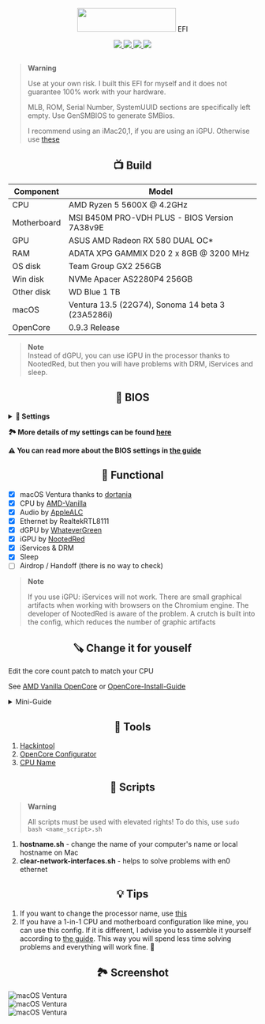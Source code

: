 <p></p>
<p align="center"><img src="https://i.imgur.com/HJnpvwQ.png" width="200" height="48"/> EFI</p>
<p align="center">
 <a href="https://www.apple.com/macos">
  <img src="https://img.shields.io/badge/Ventura-13.5-informational.svg">
 </a>
 <a href="https://www.apple.com/macos">
  <img src="https://img.shields.io/badge/Sonoma-14.0%20beta3-informational.svg">
 </a>
 <a href="https://github.com/acidanthera/OpenCorePkg">
  <img src="https://img.shields.io/badge/OpenCore-0.9.3-informational.svg">
 </a>
 <a href="https://github.com/MAGICXcmd/Ryzentosh/blob/main/LICENSE">
  <img src="https://img.shields.io/github/license/MAGICXcmd/Ryzentosh">
 </a>
</p>

<h2></h2>

> **Warning**
>
> Use at your own risk. I built this EFI for myself and it does not guarantee 100% work with your hardware.
>
> MLB, ROM, Serial Number, SystemUUID sections are specifically left empty. Use GenSMBIOS to generate SMBios.
>
> I recommend using an iMac20,1, if you are using an iGPU. Otherwise use [these](https://dortania.github.io/OpenCore-Install-Guide/AMD/zen.html#platforminfo)

<h2 align="center">📺 Build</h2>

| **Component** | **Model**                                                     |
| ------------- |---------------------------------------------------------------|
| CPU         | AMD Ryzen 5 5600X @ 4.2GHz                                      |
| Motherboard | MSI B450M PRO-VDH PLUS - BIOS Version 7A38v9E                   |
| GPU         | ASUS AMD Radeon RX 580 DUAL OC*                                 |
| RAM         | ADATA XPG GAMMIX D20 2 x 8GB @ 3200 MHz                         |
| OS disk     | Team Group GX2 256GB                                            |
| Win disk    | NVMe Apacer AS2280P4 256GB                                      |
| Other disk  | WD Blue 1 TB                                                    |
| macOS       | Ventura 13.5 (22G74), Sonoma 14 beta 3 (23A5286i)               |
| OpenCore    | 0.9.3 Release                                                   |

> **Note** \
> Instead of dGPU, you can use iGPU in the processor thanks to NootedRed, but then you will have problems with DRM, iServices and sleep.

<h2 align="center">🔧 BIOS</h2>

<details>
    <summary><b>🔌 Settings</b></summary>

| **Component**                  | **Model**                                    |
|--------------------------------|----------------------------------------------|
| Fast boot                      | Disabled                                     |
| SVM Mode                       | Enabled                                      |
| Above 4G Decoding              | Disabled                                     |
| Resizable BAR                  | Disabled                                     |
| Integrated Graphics Controller | Auto                                         |
| IOMMU                          | Disabled                                     |
| Initiate Graphic Adapter       | Int Graphics (IGD)                           |
| UMA Frame buffer Size          | Disabled*                                    |
| XHCI Hand-off                  | Enabled                                      |
| Boot Mode                      | UEFI                                         |
| Secure Boot and TPM            | Disabled                                     |

> **Note**
>
> *If you use iGPU, set minimum 512 mb. There may be artifacts on some PCs/laptops if 512 MB of VRAM is set. To prevent this from happening, you need to set at least 1 GB of VRAM

</details>


**🏞️ More details of my settings can be found [here](https://imgur.com/a/Q2ssS6q)**

**⚠️ You can read more about the BIOS settings in [the guide](https://dortania.github.io/OpenCore-Install-Guide/AMD/zen.html#amd-bios-settings)**

<h2 align="center">🩼 Functional</h2>

- [x] macOS Ventura thanks to [dortania](https://dortania.github.io/OpenCore-Install-Guide/)
- [x] CPU by [AMD-Vanilla](https://github.com/AMD-OSX/AMD_Vanilla)
- [x] Audio by [AppleALC](https://github.com/acidanthera/AppleALC)
- [x] Ethernet by RealtekRTL8111
- [x] dGPU by [WhateverGreen](https://github.com/Acidanthera/WhateverGreen)
- [x] iGPU by [NootedRed](https://github.com/NootInc/NootedRed)
- [x] iServices & DRM
- [x] Sleep
- [ ] Airdrop / Handoff (there is no way to check)

> **Note**
>
> If you use iGPU: iServices will not work. There are small graphical artifacts when working with browsers on the Chromium engine. The developer of NootedRed is aware of the problem. A crutch is built into the config, which reduces the number of graphic artifacts

<h2 align="center">🪚 Change it for youself</h2>

Edit the core count patch to match your CPU

See [AMD Vanilla OpenCore](https://github.com/AMD-OSX/AMD_Vanilla/tree/master) or [OpenCore-Install-Guide](https://dortania.github.io/OpenCore-Install-Guide/extras/ventura.html#amd-patches)

<details>
    <summary>Mini-Guide</summary>
    Find the three `algrey - Force cpuid_cores_per_package`

    - `kernel -> Patch -> 0  -> Replace` for macOS 10.13.x, 10.14.x
    - `kernel -> Patch -> 1  -> Replace` for macOS 10.15.x, 11.x
    - `kernel -> Patch -> 2  -> Replace` for macOS 12.x, 13.0 to 13.2.1
    - `kernel -> Patch -> 3  -> Replace` for macOS 13.3

    ```
    B8000000 0000 => B8 <core count> 0000 0000
    BA000000 0000 => BA <core count> 0000 0000
    BA000000 0090 => BA <core count> 0000 0090
    BA000000 00 => BA <core count> 0000 00
    ```

    | CoreCount | Hexadecimal |
    | --------- | ----------- |
    | 6 Core    | 06          |
    | 8 Core    | 08          |
    | 12 Core   | 0C          |
    | 16 Core   | 10          |
    | 32 Core   | 20          |
    | 64 Core   | 40          |

    For example 5600G has 6 cores

    ```
    B8 06 00000000
    BA 06 00000000
    BA 06 00000090
    BA 06 000000
    ```
</details>

<h2 align="center">🔧 Tools</h2>

1. [Hackintool](https://github.com/benbaker76/Hackintool)
2. [OpenCore Configurator](https://mackie100projects.altervista.org/download-opencore-configurator/)
3. [CPU Name](https://github.com/corpnewt/CPU-Name)

<h2 align="center">🧱 Scripts</h2>

> **Warning**
>
> All scripts must be used with elevated rights! To do this, use
> ```sudo bash <name_script>.sh```
1. **hostname.sh** - change the name of your computer's name or local hostname on Mac
2. **clear-network-interfaces.sh** - helps to solve problems with en0 ethernet

<h2 align="center">💡 Tips</h2>

 1. If you want to change the processor name, use [this](https://github.com/corpnewt/CPU-Name)
 2. If you have a 1-in-1 CPU and motherboard configuration like mine, you can use this config. If it is different, I advise you to assemble it yourself according to [the guide](https://dortania.github.io/OpenCore-Install-Guide/). This way you will spend less time solving problems and everything will work fine. 🫡

<h2 align="center">🏞️ Screenshot</h2>
<img src="https://i.imgur.com/qBf9Km2.png" alt="macOS Ventura">

<br/>

<img src="https://i.imgur.com/fpN7SS7.png" alt="macOS Ventura">

<br/>

<img src="https://i.imgur.com/y12giX0.png" alt="macOS Ventura">
